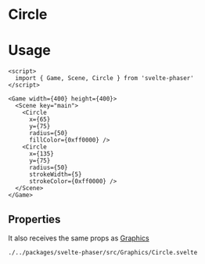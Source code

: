 # Circle

# Usage

```example
<script>
  import { Game, Scene, Circle } from 'svelte-phaser'
</script>

<Game width={400} height={400}>
  <Scene key="main">
    <Circle
      x={65}
      y={75}
      radius={50}
      fillColor={0xff0000} />
    <Circle
      x={135}
      y={75}
      radius={50}
      strokeWidth={5}
      strokeColor={0xff0000} />
  </Scene>
</Game>
```

## Properties

It also receives the same props as [Graphics](components/graphics)

```properties
./../packages/svelte-phaser/src/Graphics/Circle.svelte
```
